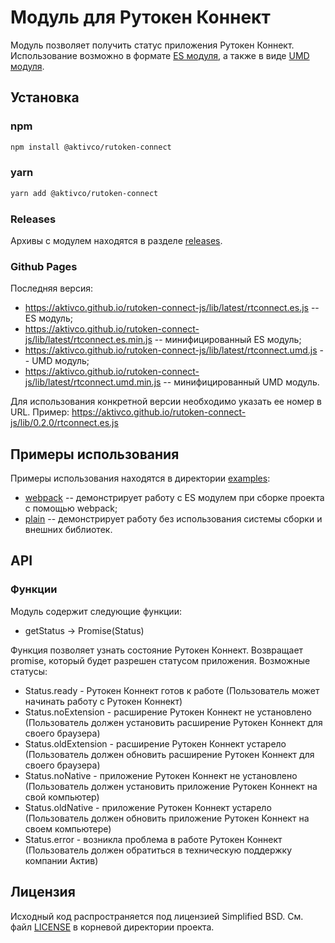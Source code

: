 # Модуль для Рутокен Коннект

Модуль позволяет получить статус приложения Рутокен Коннект. Использование возможно в формате [ES модуля](https://developer.mozilla.org/en-US/docs/Web/JavaScript/Reference/Statements/import), а также в виде [UMD модуля](https://github.com/umdjs/umd).

## Установка

### npm

```sh
npm install @aktivco/rutoken-connect
```

### yarn

```sh
yarn add @aktivco/rutoken-connect
```

### Releases

Архивы с модулем находятся в разделе [releases](https://github.com/AktivCo/rutoken-connect-js/releases/).

### Github Pages

Последняя версия:
* https://aktivco.github.io/rutoken-connect-js/lib/latest/rtconnect.es.js -- ES модуль;
* https://aktivco.github.io/rutoken-connect-js/lib/latest/rtconnect.es.min.js -- минифицированный ES модуль;
* https://aktivco.github.io/rutoken-connect-js/lib/latest/rtconnect.umd.js -- UMD модуль;
* https://aktivco.github.io/rutoken-connect-js/lib/latest/rtconnect.umd.min.js -- минифицированный UMD модуль.

Для использования конкретной версии необходимо указать ее номер в URL. Пример:
https://aktivco.github.io/rutoken-connect-js/lib/0.2.0/rtconnect.es.js

## Примеры использования

Примеры использования находятся в директории [examples](examples):
* [webpack](examples/webpack) -- демонстрирует работу с ES модулем при сборке проекта с помощью webpack;
* [plain](examples/plain) -- демонстрирует работу без использования системы сборки и внешних библиотек.

## API

### Функции

Модуль содержит следующие функции:

* getStatus -> Promise(Status)

Функция позволяет узнать состояние Рутокен Коннект. Возвращает promise, который будет разрешен статусом приложения.
Возможные статусы:
* Status.ready - Рутокен Коннект готов к работе (Пользователь может начинать работу с Рутокен Коннект)
* Status.noExtension - расширение Рутокен Коннект не установлено  (Пользователь должен установить расширение Рутокен Коннект для своего браузера)
* Status.oldExtension - расширение Рутокен Коннект устарело (Пользователь должен обновить расширение Рутокен Коннект для своего браузера)
* Status.noNative - приложение Рутокен Коннект не установлено (Пользователь должен установить приложение Рутокен Коннект на свой компьютер)
* Status.oldNative - приложение Рутокен Коннект устарело (Пользователь должен обновить приложение Рутокен Коннект на своем компьютере)
* Status.error - возникла проблема в работе Рутокен Коннект (Пользователь должен обратиться в техническую поддержку компании Актив)

## Лицензия

Исходный код распространяется под лицензией Simplified BSD. См. файл [LICENSE](LICENSE) в корневой директории проекта.
